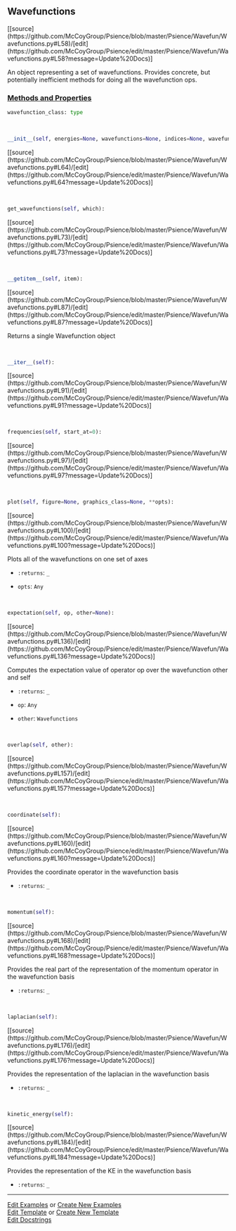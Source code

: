 ## <a id="Psience.Wavefun.Wavefunctions.Wavefunctions">Wavefunctions</a> 
<div class="docs-source-link" markdown="1">
[[source](https://github.com/McCoyGroup/Psience/blob/master/Psience/Wavefun/Wavefunctions.py#L58)/[edit](https://github.com/McCoyGroup/Psience/edit/master/Psience/Wavefun/Wavefunctions.py#L58?message=Update%20Docs)]
</div>

An object representing a set of wavefunctions.
Provides concrete, but potentially inefficient methods for doing all the wavefunction ops.

<div class="collapsible-section">
 <div class="collapsible-section collapsible-section-header" markdown="1">
 
### <a class="collapse-link" data-toggle="collapse" href="#methods">Methods and Properties</a> <a class="float-right" data-toggle="collapse" href="#methods"><i class="fa fa-chevron-down"></i></a>

 </div>
 <div class="collapsible-section collapsible-section-body collapse" id="methods" markdown="1">

```python
wavefunction_class: type
```
<a id="Psience.Wavefun.Wavefunctions.Wavefunctions.__init__" class="docs-object-method">&nbsp;</a> 
```python
__init__(self, energies=None, wavefunctions=None, indices=None, wavefunction_class=None, **opts): 
```
<div class="docs-source-link" markdown="1">
[[source](https://github.com/McCoyGroup/Psience/blob/master/Psience/Wavefun/Wavefunctions.py#L64)/[edit](https://github.com/McCoyGroup/Psience/edit/master/Psience/Wavefun/Wavefunctions.py#L64?message=Update%20Docs)]
</div>

<a id="Psience.Wavefun.Wavefunctions.Wavefunctions.get_wavefunctions" class="docs-object-method">&nbsp;</a> 
```python
get_wavefunctions(self, which): 
```
<div class="docs-source-link" markdown="1">
[[source](https://github.com/McCoyGroup/Psience/blob/master/Psience/Wavefun/Wavefunctions.py#L73)/[edit](https://github.com/McCoyGroup/Psience/edit/master/Psience/Wavefun/Wavefunctions.py#L73?message=Update%20Docs)]
</div>

<a id="Psience.Wavefun.Wavefunctions.Wavefunctions.__getitem__" class="docs-object-method">&nbsp;</a> 
```python
__getitem__(self, item): 
```
<div class="docs-source-link" markdown="1">
[[source](https://github.com/McCoyGroup/Psience/blob/master/Psience/Wavefun/Wavefunctions.py#L87)/[edit](https://github.com/McCoyGroup/Psience/edit/master/Psience/Wavefun/Wavefunctions.py#L87?message=Update%20Docs)]
</div>

Returns a single Wavefunction object

<a id="Psience.Wavefun.Wavefunctions.Wavefunctions.__iter__" class="docs-object-method">&nbsp;</a> 
```python
__iter__(self): 
```
<div class="docs-source-link" markdown="1">
[[source](https://github.com/McCoyGroup/Psience/blob/master/Psience/Wavefun/Wavefunctions.py#L91)/[edit](https://github.com/McCoyGroup/Psience/edit/master/Psience/Wavefun/Wavefunctions.py#L91?message=Update%20Docs)]
</div>

<a id="Psience.Wavefun.Wavefunctions.Wavefunctions.frequencies" class="docs-object-method">&nbsp;</a> 
```python
frequencies(self, start_at=0): 
```
<div class="docs-source-link" markdown="1">
[[source](https://github.com/McCoyGroup/Psience/blob/master/Psience/Wavefun/Wavefunctions.py#L97)/[edit](https://github.com/McCoyGroup/Psience/edit/master/Psience/Wavefun/Wavefunctions.py#L97?message=Update%20Docs)]
</div>

<a id="Psience.Wavefun.Wavefunctions.Wavefunctions.plot" class="docs-object-method">&nbsp;</a> 
```python
plot(self, figure=None, graphics_class=None, **opts): 
```
<div class="docs-source-link" markdown="1">
[[source](https://github.com/McCoyGroup/Psience/blob/master/Psience/Wavefun/Wavefunctions.py#L100)/[edit](https://github.com/McCoyGroup/Psience/edit/master/Psience/Wavefun/Wavefunctions.py#L100?message=Update%20Docs)]
</div>

Plots all of the wavefunctions on one set of axes
- `:returns`: `_`
    >
- `opts`: `Any`
    >

<a id="Psience.Wavefun.Wavefunctions.Wavefunctions.expectation" class="docs-object-method">&nbsp;</a> 
```python
expectation(self, op, other=None): 
```
<div class="docs-source-link" markdown="1">
[[source](https://github.com/McCoyGroup/Psience/blob/master/Psience/Wavefun/Wavefunctions.py#L136)/[edit](https://github.com/McCoyGroup/Psience/edit/master/Psience/Wavefun/Wavefunctions.py#L136?message=Update%20Docs)]
</div>

Computes the expectation value of operator op over the wavefunction other and self
- `:returns`: `_`
    >
- `op`: `Any`
    >
- `other`: `Wavefunctions`
    >

<a id="Psience.Wavefun.Wavefunctions.Wavefunctions.overlap" class="docs-object-method">&nbsp;</a> 
```python
overlap(self, other): 
```
<div class="docs-source-link" markdown="1">
[[source](https://github.com/McCoyGroup/Psience/blob/master/Psience/Wavefun/Wavefunctions.py#L157)/[edit](https://github.com/McCoyGroup/Psience/edit/master/Psience/Wavefun/Wavefunctions.py#L157?message=Update%20Docs)]
</div>

<a id="Psience.Wavefun.Wavefunctions.Wavefunctions.coordinate" class="docs-object-method">&nbsp;</a> 
```python
coordinate(self): 
```
<div class="docs-source-link" markdown="1">
[[source](https://github.com/McCoyGroup/Psience/blob/master/Psience/Wavefun/Wavefunctions.py#L160)/[edit](https://github.com/McCoyGroup/Psience/edit/master/Psience/Wavefun/Wavefunctions.py#L160?message=Update%20Docs)]
</div>

Provides the coordinate operator in the wavefunction basis
- `:returns`: `_`
    >

<a id="Psience.Wavefun.Wavefunctions.Wavefunctions.momentum" class="docs-object-method">&nbsp;</a> 
```python
momentum(self): 
```
<div class="docs-source-link" markdown="1">
[[source](https://github.com/McCoyGroup/Psience/blob/master/Psience/Wavefun/Wavefunctions.py#L168)/[edit](https://github.com/McCoyGroup/Psience/edit/master/Psience/Wavefun/Wavefunctions.py#L168?message=Update%20Docs)]
</div>

Provides the real part of the representation of the momentum operator in the wavefunction basis
- `:returns`: `_`
    >

<a id="Psience.Wavefun.Wavefunctions.Wavefunctions.laplacian" class="docs-object-method">&nbsp;</a> 
```python
laplacian(self): 
```
<div class="docs-source-link" markdown="1">
[[source](https://github.com/McCoyGroup/Psience/blob/master/Psience/Wavefun/Wavefunctions.py#L176)/[edit](https://github.com/McCoyGroup/Psience/edit/master/Psience/Wavefun/Wavefunctions.py#L176?message=Update%20Docs)]
</div>

Provides the representation of the laplacian in the wavefunction basis
- `:returns`: `_`
    >

<a id="Psience.Wavefun.Wavefunctions.Wavefunctions.kinetic_energy" class="docs-object-method">&nbsp;</a> 
```python
kinetic_energy(self): 
```
<div class="docs-source-link" markdown="1">
[[source](https://github.com/McCoyGroup/Psience/blob/master/Psience/Wavefun/Wavefunctions.py#L184)/[edit](https://github.com/McCoyGroup/Psience/edit/master/Psience/Wavefun/Wavefunctions.py#L184?message=Update%20Docs)]
</div>

Provides the representation of the KE in the wavefunction basis
- `:returns`: `_`
    >

 </div>
</div>






___

[Edit Examples](https://github.com/McCoyGroup/Psience/edit/gh-pages/ci/examples/Psience/Wavefun/Wavefunctions/Wavefunctions.md) or 
[Create New Examples](https://github.com/McCoyGroup/Psience/new/gh-pages/?filename=ci/examples/Psience/Wavefun/Wavefunctions/Wavefunctions.md) <br/>
[Edit Template](https://github.com/McCoyGroup/Psience/edit/gh-pages/ci/docs/Psience/Wavefun/Wavefunctions/Wavefunctions.md) or 
[Create New Template](https://github.com/McCoyGroup/Psience/new/gh-pages/?filename=ci/docs/templates/Psience/Wavefun/Wavefunctions/Wavefunctions.md) <br/>
[Edit Docstrings](https://github.com/McCoyGroup/Psience/edit/master/Psience/Wavefun/Wavefunctions.py#L58?message=Update%20Docs)